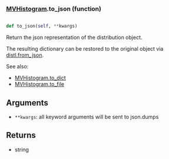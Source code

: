 ### [MVHistogram](MVHistogram.md).to_json (function)


```py

def to_json(self, **kwargs)

```



Return the json representation of the distribution object.

The resulting dictionary can be restored to the original object
via [distl.from_json](distl.from_json.md).

See also:

* [MVHistogram.to_dict](MVHistogram.to_dict.md)
* [MVHistogram.to_file](MVHistogram.to_file.md)

Arguments
---------
* `**kwargs`: all keyword arguments will be sent to json.dumps

Returns
--------
* string

